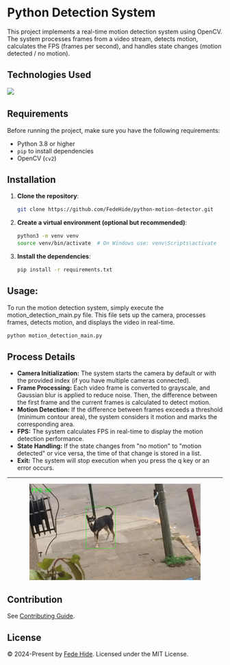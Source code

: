 # Python Detection System

This project implements a real-time motion detection system using OpenCV. The system processes frames from a video stream, detects motion, calculates the FPS (frames per second), and handles state changes (motion detected / no motion).


## Technologies Used
<div>
	<a href="https://skillicons.dev">
		<img src="https://skillicons.dev/icons?i=python" />
	</a>
</div>



## Requirements

Before running the project, make sure you have the following requirements:

- Python 3.8 or higher
- `pip` to install dependencies
- OpenCV (`cv2`)


## Installation

1. **Clone the repository**:

   ```bash
   git clone https://github.com/FedeHide/python-motion-detector.git
   ```

2. **Create a virtual environment (optional but recommended)**:

    ```bash
    python3 -m venv venv
    source venv/bin/activate  # On Windows use: venv\Scripts\activate
    ```

3. **Install the dependencies**:

    ```bash
    pip install -r requirements.txt
    ```


## Usage:

To run the motion detection system, simply execute the motion_detection_main.py file. This file sets up the camera, processes frames, detects motion, and displays the video in real-time.

```bash
python motion_detection_main.py
```

## Process Details

- **Camera Initialization:** The system starts the camera by default or with the provided index (if you have multiple cameras connected).
- **Frame Processing:** Each video frame is converted to grayscale, and Gaussian blur is applied to reduce noise. Then, the difference between the first frame and the current frames is calculated to detect motion.
- **Motion Detection:** If the difference between frames exceeds a threshold (minimum contour area), the system considers it motion and marks the corresponding area.
- **FPS:** The system calculates FPS in real-time to display the motion detection performance.
- **State Handling:** If the state changes from "no motion" to "motion detected" or vice versa, the time of that change is stored in a list.
- **Exit:** The system will stop execution when you press the q key or an error occurs.

------------


<!-- ![test_capture.jpg](/img/test_capture.jpg) -->
<div align="center">
  <img src="img/test_capture.jpg" alt="Test Capture" width="400">
</div>


## Contribution

See [Contributing Guide](CONTRIBUTING.md).

## License

© 2024-Present by [Fede Hide](https://github.com/FedeHide). Licensed under the MIT License.